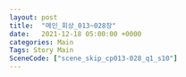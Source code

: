 ```yaml
---
layout: post
title:  "메인_회상_013~028장"
date:   2021-12-18 05:00:00 +0000
categories: Main
Tags: Story Main
SceneCode: ["scene_skip_cp013-028_q1_s10"]
---
```

